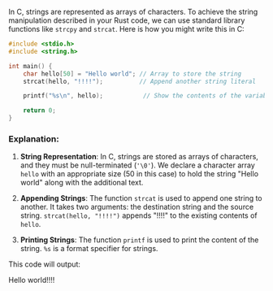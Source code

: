 In C, strings are represented as arrays of characters. To achieve the string manipulation described in your Rust code, we can use standard library functions like `strcpy` and `strcat`. Here is how you might write this in C:

```c
#include <stdio.h>
#include <string.h>

int main() {
    char hello[50] = "Hello world"; // Array to store the string
    strcat(hello, "!!!!");          // Append another string literal

    printf("%s\n", hello);           // Show the contents of the variable after the append operation

    return 0;
}
```

### Explanation:
1. **String Representation**: In C, strings are stored as arrays of characters, and they must be null-terminated (`'\0'`). We declare a character array `hello` with an appropriate size (50 in this case) to hold the string "Hello world" along with the additional text.

2. **Appending Strings**: The function `strcat` is used to append one string to another. It takes two arguments: the destination string and the source string. `strcat(hello, "!!!!")` appends "!!!!" to the existing contents of `hello`.

3. **Printing Strings**: The function `printf` is used to print the content of the string. `%s` is a format specifier for strings.

This code will output:

Hello world!!!!
